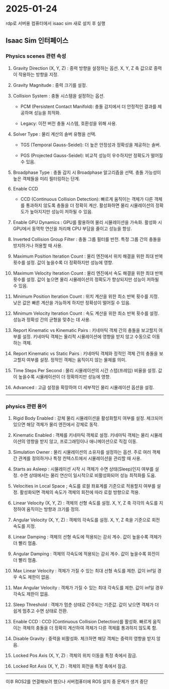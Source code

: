 # 2025-01-24
rdp로 서버용 컴퓨터에서 isaac sim 새로 설치 후 실행

## Isaac Sim 인터페이스

### Physics scenes 관련 속성
1. Gravity Direction (X, Y, Z) : 중력 방향을 설정하는 옵션. X, Y, Z 축 값으로 중력이 작용하는 방향을 지정.

2. Gravity Magnitude : 중력 크기를 설정.

3. Collision System : 충돌 시스템을 설정하는 옵션. 
    + PCM (Persistent Contact Manifold): 충돌 감지에서 더 안정적인 결과를 제공하며 성능을 최적화.

    + Legacy: 이전 버전 충돌 시스템, 호환성을 위해 사용.

4. Solver Type : 물리 계산의 솔버 유형을 선택.

    + TGS (Temporal Gauss-Seidel): 더 높은 안정성과 정확성을 제공하는 솔버.

    + PGS (Projected Gauss-Seidel): 비교적 성능이 우수하지만 정확도가 떨어질 수 있음.

5. Broadphase Type : 충돌 감지 시 Broadphase 알고리즘을 선택. 충돌 가능성이 높은 객체들을 미리 필터링하는 단계.

6. Enable CCD 
    + CCD (Continuous Collision Detection): 빠르게 움직이는 객체가 다른 객체를 통과하지 않도록 충돌을 더 정확히 계산. 활성화하면 물리 시뮬레이션의 정확도가 높아지지만 성능이 저하될 수 있음.

7. Enable GPU Dynamics : GPU를 활용하여 물리 시뮬레이션을 가속화. 활성화 시 GPU에서 동역학 연산을 처리해 CPU 부담을 줄이고 성능을 향상.

8. Inverted Collision Group Filter : 충돌 그룹 필터를 반전. 특정 그룹 간의 충돌을 방지하거나 허용할 때 사용.

9. Maximum Position Iteration Count : 물리 엔진에서 위치 해결을 위한 최대 반복 횟수를 설정. 값이 높을수록 더 정확하지만 성능에 영향.

10. Maximum Velocity Iteration Count : 물리 엔진에서 속도 해결을 위한 최대 반복 횟수를 설정.  값이 높으면 물리 시뮬레이션의 정확도가 향상되지만 성능이 저하될 수 있음.

11. Minimum Position Iteration Count : 위치 계산을 위한 최소 반복 횟수를 지정. 낮은 값은 빠른 계산을 가능하게 하지만 정확성이 떨어질 수 있음.

12. Minimum Velocity Iteration Count : 속도 계산을 위한 최소 반복 횟수를 설정.  성능과 정확성 간의 균형을 맞추는 데 사용.

13. Report Kinematic vs Kinematic Pairs : 키네마틱 객체 간의 충돌을 보고할지 여부를 설정. 키네마틱 객체는 물리적 시뮬레이션에 영향을 받지 않고 수동으로 이동하는 객체.

14. Report Kinematic vs Static Pairs : 키네마틱 객체와 정적인 객체 간의 충돌을 보고할지 여부를 설정. 정적인 객체는 움직이지 않는 물체를 의미.

15. Time Steps Per Second : 물리 시뮬레이션의 시간 스텝(프레임) 비율을 설정. 값이 높을수록 시뮬레이션이 더 정확하지만 성능에 영향.

16. Advanced : 고급 설정을 확장하여 더 세부적인 물리 시뮬레이션 옵션을 설정.

---
### physics 관련 용어
1. Rigid Body Enabled : 강체 물리 시뮬레이션을 활성화할지 여부를 설정. 체크되어 있으면 해당 객체가 물리 엔진에서 강체로 동작.

2. Kinematic Enabled : 객체를 키네마틱 객체로 설정. 키네마틱 객체는 물리 시뮬레이션의 영향을 받지 않고, 프로그래밍이나 애니메이션으로 직접 이동.

3. Simulation Owner : 물리 시뮬레이션의 소유자를 설정하는 옵션. 주로 여러 객체 간 관계를 정의하거나 특정 컨텍스트에서 시뮬레이션을 관리할 때 사용.

4. Starts as Asleep : 시뮬레이션 시작 시 객체가 수면 상태(Sleep)인지 여부를 설정. 수면 상태에서는 물리 연산이 일시적으로 비활성화되어 성능 최적화를 도움.

5. Velocities in Local Space ; 속도를 로컬 좌표계를 기준으로 적용할지 여부를 설정. 활성화되면 객체의 속도가 객체의 회전에 따라 로컬 방향으로 적용.

6. Linear Velocity (X, Y, Z) : 객체의 선형 속도를 설정. X, Y, Z 축 각각의 속도를 지정하여 움직이는 방향과 크기를 정의.

7. Angular Velocity (X, Y, Z) : 객체의 각속도를 설정. X, Y, Z 축을 기준으로 회전 속도를 지정.

8. Linear Damping : 객체의 선형 속도에 적용되는 감쇠 계수. 값이 높을수록 객체가 더 빨리 멈춤.

9. Angular Damping : 객체의 각속도에 적용되는 감쇠 계수. 값이 높을수록 회전이 더 빨리 멈춤.

10. Max Linear Velocity : 객체가 가질 수 있는 최대 선형 속도를 제한. 값이 inf일 경우 속도 제한이 없음. 

11. Max Angular Velocity : 객체가 가질 수 있는 최대 각속도를 제한. 값이 inf일 경우 각속도 제한이 없음.

12. Sleep Threshold : 객체가 멈춘 상태로 간주되는 기준값. 값이 낮으면 객체가 더 쉽게 멈추고 수면 상태로 전환.

13. Enable CCD : CCD (Continuous Collision Detection)를 활성화. 빠르게 움직이는 객체의 충돌을 더 정확히 계산하여 객체가 다른 객체를 통과하지 않도록 함.

14. Disable Gravity : 중력을 비활성화. 체크하면 해당 객체는 중력의 영향을 받지 않음.

15. Locked Pos Axis (X, Y, Z) : 객체의 위치 이동을 특정 축에서 잠금.

16. Locked Rot Axis (X, Y, Z) : 객체의 회전을 특정 축에서 잠금. 
---
이후 ROS2를 연결해보려 했으나 서버컴퓨터에 ROS 설치 중 문제가 생겨 중단